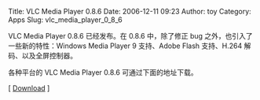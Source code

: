 Title: VLC Media Player 0.8.6
Date: 2006-12-11 09:23
Author: toy
Category: Apps
Slug: vlc_media_player_0_8_6

VLC Media Player 0.8.6 已经发布。在 0.8.6 中，除了修正 bug
之外，也引入了一些新的特性：Windows Media Player 9 支持、Adobe Flash
支持、H.264 解码、以及全屏控制器。

各种平台的 VLC Media Player 0.8.6 可通过下面的地址下载。

[ [Download](http://www.videolan.org/vlc/) ]

